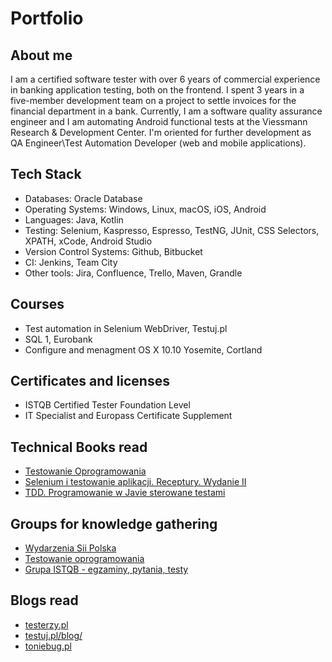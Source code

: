 # Portfolio

## About me
I am a certified software tester with over 6 years of commercial experience in banking application testing, both on the frontend. I spent 3 years in a five-member development team on a project to settle invoices for the financial department in a bank. Currently, I am a software quality assurance engineer and I am automating Android functional tests at the Viessmann Research & Development Center. I'm oriented for further development as QA Engineer\Test Automation Developer (web and mobile applications).

## Tech Stack

* Databases: Oracle Database
* Operating Systems: Windows, Linux, macOS, iOS, Android
* Languages: Java, Kotlin
* Testing: Selenium, Kaspresso, Espresso, TestNG, JUnit, CSS Selectors, XPATH, xCode, Android Studio
* Version Control Systems: Github, Bitbucket
* CI: Jenkins, Team City
* Other tools: Jira, Confluence, Trello, Maven, Grandle

## Courses

* Test automation in Selenium WebDriver, Testuj.pl
* SQL 1, Eurobank
* Configure and menagment OS X 10.10 Yosemite, Cortland

## Certificates and licenses

* ISTQB Certified Tester Foundation Level
* IT Specialist and Europass Certificate Supplement

## Technical Books read
* [Testowanie Oprogramowania](https://pwicherski.gitbook.io)
* [Selenium i testowanie aplikacji. Receptury. Wydanie II](https://helion.pl/ksiazki/selenium-i-testowanie-aplikacji-receptury-wydanie-ii-unmesh-gundecha,seler2.htm#format/e)
* [TDD. Programowanie w Javie sterowane testami](https://helion.pl/ksiazki/tdd-programowanie-w-javie-sterowane-testami-viktor-farcic-alex-garcia,tddpro.htm#format/d)

## Groups for knowledge gathering
* [Wydarzenia Sii Polska](https://www.facebook.com/groups/SiiPoland.events/)
* [Testowanie oprogramowania](https://www.facebook.com/groups/TestowanieOprogramowania/)
* [Grupa ISTQB - egzaminy, pytania, testy](https://www.facebook.com/groups/194288250951242/)

## Blogs read

* [testerzy.pl](http://testerzy.pl)
* [testuj.pl/blog/](https://testuj.pl/blog/)
* [toniebug.pl](https://www.toniebug.pl)



